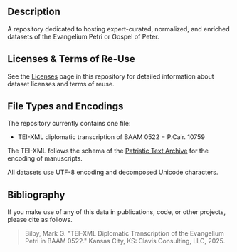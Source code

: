 ## Description

A repository dedicated to hosting expert-curated, normalized, and enriched datasets of the Evangelium Petri or Gospel of Peter.

## Licenses & Terms of Re-Use

See the [Licenses](https://github.com/nauarchus/Evangelium_Petri/blob/main/LICENSE.md) page in this repository for detailed information about dataset licenses and terms of reuse.

## File Types and Encodings

The repository currently contains one file:
* TEI-XML diplomatic transcription of BAAM 0522 = P.Cair. 10759

The TEI-XML follows the schema of the [Patristic Text Archive](https://github.com/PatristicTextArchive/Schema) for the encoding of manuscripts.

All datasets use UTF-8 encoding and decomposed Unicode characters.

## Bibliography

If you make use of any of this data in publications, code, or other projects, please cite as follows.

> Bilby, Mark G. "TEI-XML Diplomatic Transcription of the Evangelium Petri in BAAM 0522." Kansas City, KS: Clavis Consulting, LLC, 2025.

